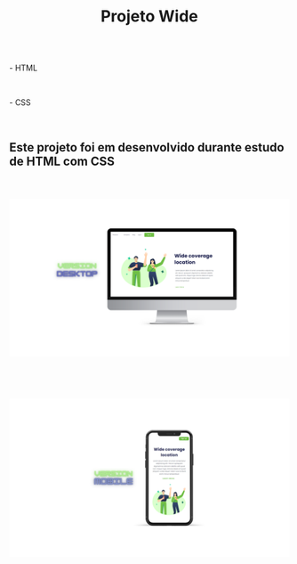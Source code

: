 <h1 align="center">Projeto Wide</h1>
<br><br>
<p>- HTML</p>
<br>
<p>- CSS</p>
<br>
<h2>Este projeto foi em desenvolvido durante estudo de HTML com CSS <h2>
<br>


  <img src = "https://github.com/LuizCGsilva/Project-Wide/blob/master/assets/telawide.png?raw=true">
  
  <br><br>
  <img src = "https://github.com/LuizCGsilva/Project-Wide/blob/master/assets/mobilewide.png?raw=true">
  
